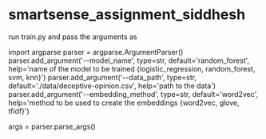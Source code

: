# smartsense_assignment_siddhesh


run train.py and pass the arguments as 

import argparse
parser = argparse.ArgumentParser()
parser.add_argument('--model_name', type=str, default='random_forest', help='name of the model to be trained {logistic_regression, random_forest, svm, knn}')
parser.add_argument('--data_path', type=str, default='./data/deceptive-opinion.csv', help='path to the data')
parser.add_argument('--embedding_method', type=str, default='word2vec', help='method to be used to create the embeddings {word2vec, glove, tfidf}')

args = parser.parse_args()
